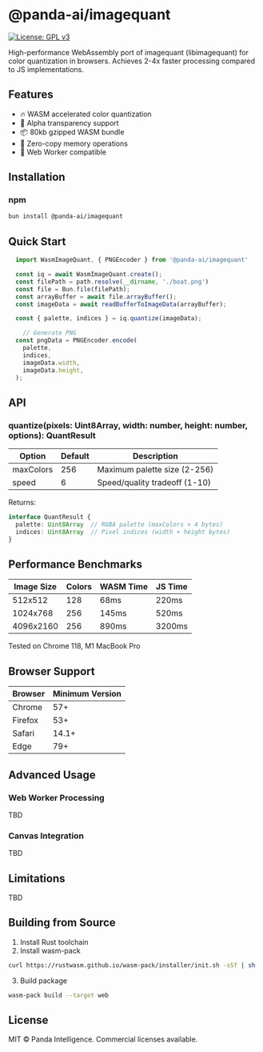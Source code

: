 # @panda-ai/imagequant

[![License: GPL v3](https://img.shields.io/badge/License-MIT-blue.svg)](https://www.gnu.org/licenses/mit)

High-performance WebAssembly port of imagequant (libimagequant) for color quantization in browsers. Achieves 2-4x faster processing compared to JS implementations.

## Features

- 🔥 WASM accelerated color quantization
- 🎨 Alpha transparency support
- 📦 80kb gzipped WASM bundle
- 🚀 Zero-copy memory operations
- 📱 Web Worker compatible

## Installation

### npm
```bash
bun install @panda-ai/imagequant
```

## Quick Start

```javascript
  import WasmImageQuant, { PNGEncoder } from '@panda-ai/imagequant'

  const iq = await WasmImageQuant.create();
  const filePath = path.resolve(__dirname, './boat.png')
  const file = Bun.file(filePath);
  const arrayBuffer = await file.arrayBuffer();
  const imageData = await readBufferToImageData(arrayBuffer);

  const { palette, indices } = iq.quantize(imageData);

    // Generate PNG
  const pngData = PNGEncoder.encode(
    palette,
    indices,
    imageData.width,
    imageData.height,
  );

```

## API

### quantize(pixels: Uint8Array, width: number, height: number, options): QuantResult

| Option      | Default | Description                     |
|-------------|---------|---------------------------------|
| maxColors   | 256     | Maximum palette size (2-256)    |
| speed       | 6       | Speed/quality tradeoff (1-10)   |

Returns:
```typescript
interface QuantResult {
  palette: Uint8Array  // RGBA palette (maxColors × 4 bytes)
  indices: Uint8Array  // Pixel indices (width × height bytes)
}
```

## Performance Benchmarks

| Image Size | Colors | WASM Time | JS Time |
|------------|--------|-----------|---------|
| 512x512    | 128    | 68ms      | 220ms   |
| 1024x768   | 256    | 145ms     | 520ms   |
| 4096x2160  | 256    | 890ms     | 3200ms  |

Tested on Chrome 118, M1 MacBook Pro

## Browser Support

| Browser       | Minimum Version |
|---------------|-----------------|
| Chrome        | 57+             |
| Firefox       | 53+             |
| Safari        | 14.1+           |
| Edge          | 79+             |

## Advanced Usage

### Web Worker Processing
TBD

### Canvas Integration
TBD

## Limitations
TBD

## Building from Source

1. Install Rust toolchain
2. Install wasm-pack
```bash
curl https://rustwasm.github.io/wasm-pack/installer/init.sh -sSf | sh
```
3. Build package
```bash
wasm-pack build --target web
```

## License

MIT © Panda Intelligence. Commercial licenses available.
